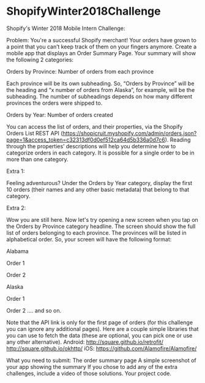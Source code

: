 # ShopifyWinter2018Challenge

Shopify's Winter 2018 Mobile Intern Challenge:

Problem:
You're a successful Shopify merchant! Your orders have grown to a point that you can’t keep track of them on your fingers anymore. Create a mobile app that displays an Order Summary Page. Your summary will show the following 2 categories:

Orders by Province: Number of orders from each province

Each province will be its own subheading. So, “Orders by Province” will be the heading and “x number of orders from Alaska”, for example, will be the subheading. The number of subheadings depends on how many different provinces the orders were shipped to.

Orders by Year: Number of orders created

You can access the list of orders, and their properties, via the Shopify Orders List REST API (https://shopicruit.myshopify.com/admin/orders.json?page=1&access_token=c32313df0d0ef512ca64d5b336a0d7c6). Reading through the properties’ descriptions will help you determine how to categorize orders in each category. It is possible for a single order to be in more than one category.

Extra 1:

Feeling adventurous? Under the Orders by Year category, display the first 10 orders (their names and any other basic metadata) that belong to that category.

Extra 2:

Wow you are still here. Now let's try opening a new screen when you tap on the Orders by Province category headline. The screen should show the full list of orders belonging to each province. The provinces will be listed in alphabetical order. So, your screen will have the following format:

Alabama

Order 1

Order 2

Alaska

Order 1

Order 2
.... and so on.

Note that the API link is only for the first page of orders (for this challenge you can ignore any additional pages). Here are a couple simple libraries that you can use to fetch the data (these are optional, you can pick one or use any other alternative).
Android:
http://square.github.io/retrofit/
http://square.github.io/okhttp/
iOS:
https://github.com/Alamofire/Alamofire/

What you need to submit:
The order summary page
A simple screenshot of your app showing the summary
If you chose to add any of the extra challenges, include a video of those solutions.
Your project code.
